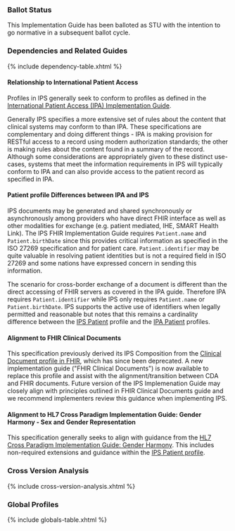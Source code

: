 ### Ballot Status

This Implementation Guide has been balloted as STU with the intention to go normative in a subsequent ballot cycle.

### Dependencies and Related Guides

{% include dependency-table.xhtml %}

#### Relationship to International Patient Access

Profiles in IPS generally seek to conform to profiles as defined in the [International Patient Access (IPA) Implementation Guide](https://hl7.org/fhir/uv/ipa/).   

Generally IPS specifies a more extensive set of rules about the content that clinical systems may conform to than IPA. These specifications are complementary and doing different things - IPA is making provision for RESTful access to a record using modern authorization standards; the other is making rules about the content found in a summary of the record. Although some considerations are appropriately given to these distinct use-cases, systems that meet the information requirements in IPS will typically conform to IPA and can also provide access to the patient record as specified in IPA.

#### Patient profile Differences between IPA and IPS

IPS documents may be generated and shared synchronously or asynchronously among providers who have direct FHIR interface as well as other modalities for exchange (e.g. patient mediated, IHE, SMART Health Link). The IPS FHIR Implementation Guide requires ```Patient.name``` and ```Patient.birthDate``` since this provides critical information as specified in the ISO 27269 specification and for patient care. ```Patient.identifier``` may be quite valuable in resolving patient identities but is not a required field in ISO 27269 and some nations have expressed concern in sending this information. 

The scenario for cross-border exchange of a document is different than the direct accessing of FHIR servers as covered in the IPA guide. Therefore IPA requires ```Patient.identifier``` while IPS only requires ```Patient.name``` or ```Patient.birthDate```. IPS supports the active use of identifiers when legally permitted and reasonable but notes that this remains a cardinality difference between the [IPS Patient](./StructureDefinition-Patient-uv-ips.html) profile and the [IPA Patient](https://hl7.org/fhir/uv/ipa/StructureDefinition-ipa-patient.html) profiles.

#### Alignment to FHIR Clinical Documents

This specification previously derived its IPS Composition from the [Clinical Document profile in FHIR](https://hl7.org/fhir/R4/clinicaldocument.html), which has since been deprecated. A new implementation guide ("FHIR Clinical Documents") is now available to replace this profile and assist with the alignment/transition between CDA and FHIR documents. Future version of the IPS Implemenation Guide may closely align with principles outlined in FHIR Clinical Documents guide and we recommend implementers review this guidance when implementing IPS.

#### Alignment to HL7 Cross Paradigm Implementation Guide: Gender Harmony - Sex and Gender Representation

This specification generally seeks to align with guidance from the [HL7 Cross Paradigm Implementation Guide: Gender Harmony](https://hl7.org/xprod/ig/uv/gender-harmony/). This includes non-required extensions and guidance within the [IPS Patient profile](./StructureDefinition-Patient-uv-ips.html).     

### Cross Version Analysis

{% include cross-version-analysis.xhtml %}

### Global Profiles

{% include globals-table.xhtml %}